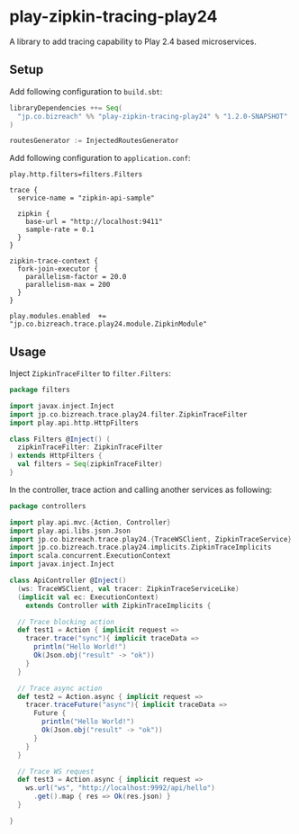 play-zipkin-tracing-play24
========

A library to add tracing capability to Play 2.4 based microservices.

## Setup

Add following configuration to `build.sbt`:

```scala
libraryDependencies ++= Seq(
  "jp.co.bizreach" %% "play-zipkin-tracing-play24" % "1.2.0-SNAPSHOT"
)

routesGenerator := InjectedRoutesGenerator
```

Add following configuration to `application.conf`:

```
play.http.filters=filters.Filters

trace {
  service-name = "zipkin-api-sample"

  zipkin {
    base-url = "http://localhost:9411"
    sample-rate = 0.1
  }
}

zipkin-trace-context {
  fork-join-executor {
    parallelism-factor = 20.0
    parallelism-max = 200
  }
}

play.modules.enabled  += "jp.co.bizreach.trace.play24.module.ZipkinModule"
```

## Usage

Inject `ZipkinTraceFilter` to `filter.Filters`:

```scala
package filters

import javax.inject.Inject
import jp.co.bizreach.trace.play24.filter.ZipkinTraceFilter
import play.api.http.HttpFilters

class Filters @Inject() (
  zipkinTraceFilter: ZipkinTraceFilter
) extends HttpFilters {
  val filters = Seq(zipkinTraceFilter)
}
```

In the controller, trace action and calling another services as following:


```scala
package controllers

import play.api.mvc.{Action, Controller}
import play.api.libs.json.Json
import jp.co.bizreach.trace.play24.{TraceWSClient, ZipkinTraceService}
import jp.co.bizreach.trace.play24.implicits.ZipkinTraceImplicits
import scala.concurrent.ExecutionContext
import javax.inject.Inject

class ApiController @Inject() 
  (ws: TraceWSClient, val tracer: ZipkinTraceServiceLike)
  (implicit val ec: ExecutionContext)
    extends Controller with ZipkinTraceImplicits {

  // Trace blocking action
  def test1 = Action { implicit request =>
    tracer.trace("sync"){ implicit traceData =>
      println("Hello World!")
      Ok(Json.obj("result" -> "ok"))
    }
  }

  // Trace async action
  def test2 = Action.async { implicit request =>
    tracer.traceFuture("async"){ implicit traceData =>
      Future {
        println("Hello World!")
        Ok(Json.obj("result" -> "ok"))
      }
    }
  }

  // Trace WS request
  def test3 = Action.async { implicit request =>
    ws.url("ws", "http://localhost:9992/api/hello")
      .get().map { res => Ok(res.json) }
  }

}
```
